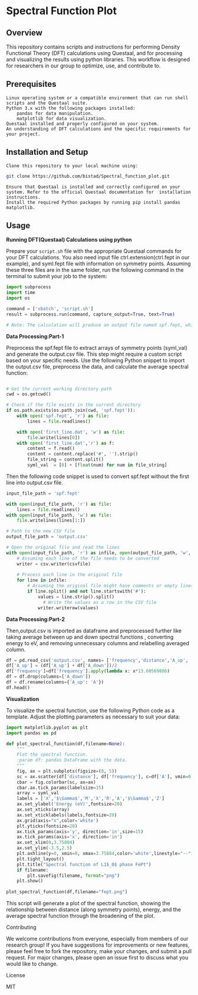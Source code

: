 # Spectral Function Plot
## Overview

This repository contains scripts and instructions for performing Density Functional Theory (DFT) calculations using Questaal, and for processing and visualizing the results using python libraries. This workflow is designed for researchers in our group to optimize, use, and contribute to.
## Prerequisites

    Linux operating system or a compatible environment that can run shell scripts and the Questaal suite.
    Python 3.x with the following packages installed:
        pandas for data manipulation.
        matplotlib for data visualization.
    Questaal installed and properly configured on your system.
    An understanding of DFT calculations and the specific requirements for your project.

## Installation and Setup

    Clone this repository to your local machine using:
```sh
git clone https://github.com/bistad/Spectral_function_plot.git
```
    
    Ensure that Questaal is installed and correctly configured on your system. Refer to the official Questaal documentation for  installation instructions.
    Install the required Python packages by running pip install pandas matplotlib.

## Usage
**Running DFT(Questaal) Calculations using python**

Prepare your `script.sh` file with the appropriate Questaal commands for your DFT calculations. You also need input file ctrl.extension(ctrl.fept in our example), and syml.fept file with information on symmetry points. Assuming these three files are in the same folder, run the following command in the terminal to submit your job to the system:

```python
import subprocess
import time
import os

command = ['sbatch', 'script.sh']
result = subprocess.run(command, capture_output=True, text=True)

# Note: The calculation will produce an output file named spf.fept, which will be used for further processing.
```
**Data Processing:Part-1**

Preprocess the spf.fept file to extract arrays of symmetry points (syml_val) and generate the output.csv file. This step might require a custom script based on your specific needs.
Use the following Python snippet to import the output.csv file, preprocess the data, and calculate the average spectral function:

```python

# Get the current working directory path
cwd = os.getcwd()

# Check if the file exists in the current directory
if os.path.exists(os.path.join(cwd, 'spf.fept')):
    with open('spf.fept', 'r') as file:
        lines = file.readlines()

    with open('first_line.dat', 'w') as file:
        file.write(lines[0])
    with open('first_line.dat','r') as f:
        content = f.read()
        content = content.replace('#', '').strip()
        file_string = content.split()
        syml_val  = [0] + [float(num) for num in file_string]
```
Then the following code snippet is used to convert spf.fept without the first line into output.csv file.
```python
input_file_path = 'spf.fept'

with open(input_file_path, 'r') as file:
    lines = file.readlines()
with open(input_file_path, 'w') as file:
    file.writelines(lines[1:])

# Path to the new CSV file
output_file_path = 'output.csv'

# Open the original file and read the lines
with open(input_file_path, 'r') as infile, open(output_file_path, 'w', newline='') as csvfile:
    # Assuming each line of the file needs to be converted
    writer = csv.writer(csvfile)
    
    # Process each line in the original file
    for line in infile:
        # Assuming the original file might have comments or empty lines
        if line.split() and not line.startswith('#'):
            values = line.strip().split()
              # Write the values as a row in the CSV file
            writer.writerow(values)
```
**Data Processing:Part-2**

Then,output.csv is imported as dataframe and preprocessed further like taking average between up and down spectral functions
, converting energy to eV, and removing unnecessary columns and relabelling averaged column.
```python
df = pd.read_csv('output.csv', names= ['frequency','distance','A_up', 'A_down'])
df['A_up'] = (df['A_up'] + df['A_down'])/2
df['frequency']=df['frequency'].apply(lambda x: x*13.60569806)
df = df.drop(columns=['A_down'])
df = df.rename(columns={'A_up': 'A'})
df.head()
```

**Visualization**

To visualize the spectral function, use the following Python code as a template. Adjust the plotting parameters as necessary to suit your data:

```python
import matplotlib.pyplot as plt
import pandas as pd

def plot_spectral_function(df,filename=None):
    """
    Plot the spectral function.
    :param df: pandas DataFrame with the data.
    """
    fig, ax = plt.subplots(figsize=(8, 5))
    sc = ax.scatter(df['distance'], df['frequency'], c=df['A'], vmin=0, vmax=100,cmap='cividis', rasterized=True)
    cbar = fig.colorbar(sc, ax=ax)
    cbar.ax.tick_params(labelsize=15)
    array = syml_val
    labels = ['X','$\Gamma$','M','X','R','A','$\Gamma$','Z']
    ax.set_ylabel('Energy (eV)',fontsize=20)
    ax.set_xticks(array)
    ax.set_xticklabels(labels,fontsize=20)
    ax.grid(axis="x",color='white')
    plt.yticks(fontsize=20)
    ax.tick_params(axis='y', direction='in',size=15)
    ax.tick_params(axis='x', direction='in')
    ax.set_xlim(0,3.75804)
    ax.set_ylim(-3.5,2.5)
    plt.axhline(y=0, xmin=0, xmax=3.75804,color='white',linestyle="--")
    plt.tight_layout()
    plt.title("Spectral function of L1$_0$ phase FePt")
    if filename:
        plt.savefig(filename, format="png")
    plt.show()
    
plot_spectral_function(df,filename="fept.png")
```
This script will generate a plot of the spectral function, showing the relationship between distance (along symmetry points), energy, and the average spectral function through the broadening of the plot.

Contributing

We welcome contributions from everyone, especially from members of our research group! If you have suggestions for improvements or new features, please feel free to fork the repository, make your changes, and submit a pull request. For major changes, please open an issue first to discuss what you would like to change.

License

MIT
